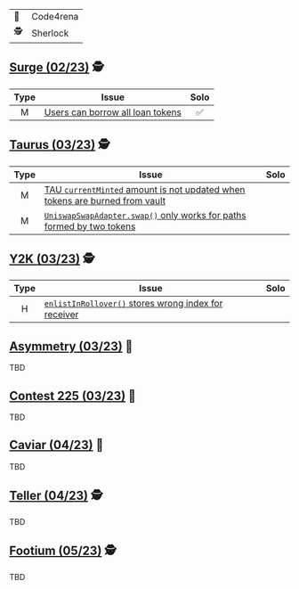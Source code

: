 |||
|-|-|
|🐺|Code4rena|
|🕵|Sherlock|

## [Surge (02/23)](https://app.sherlock.xyz/audits/contests/51) 🕵

|Type|Issue|Solo|
|:--:|--|:--:|
|M|[Users can borrow all loan tokens](https://github.com/sherlock-audit/2023-02-surge-judging/issues/106)|✅|

## [Taurus (03/23)](https://app.sherlock.xyz/audits/contests/45) 🕵

|Type|Issue|Solo|
|:--:|--|:--:|
|M|[TAU `currentMinted` amount is not updated when tokens are burned from vault](https://github.com/sherlock-audit/2023-03-taurus-judging/issues/142)||
|M|[`UniswapSwapAdapter.swap()` only works for paths formed by two tokens](https://github.com/sherlock-audit/2023-03-taurus-judging/issues/141)||

## [Y2K (03/23)](https://app.sherlock.xyz/audits/contests/57) 🕵

|Type|Issue|Solo|
|:--:|--|:--:|
|H|[`enlistInRollover()` stores wrong index for receiver](https://github.com/sherlock-audit/2023-03-Y2K-judging/issues/104)||

## [Asymmetry (03/23)](https://code4rena.com/contests/2023-03-asymmetry-contest) 🐺

TBD

## [Contest 225 (03/23)](https://code4rena.com/contests/2023-03-contest-225-contest) 🐺

TBD

## [Caviar (04/23)](https://code4rena.com/contests/2023-04-caviar-private-pools) 🐺

TBD

## [Teller (04/23)](https://app.sherlock.xyz/audits/contests/62) 🕵

TBD

## [Footium (05/23)](https://app.sherlock.xyz/audits/contests/71) 🕵

TBD
